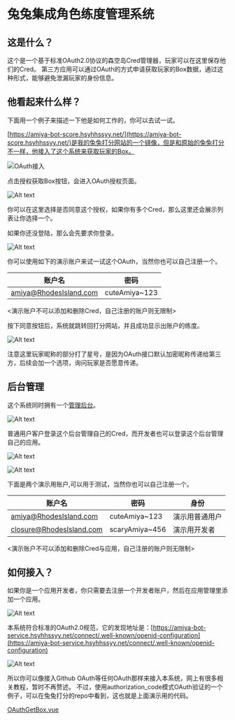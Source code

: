 # 兔兔集成角色练度管理系统

## 这是什么？

这个是一个基于标准OAuth2.0协议的森空岛Cred管理器，玩家可以在这里保存他们的Cred。
第三方应用可以通过OAuth的方式申请获取玩家的Box数据，通过这种形式，能够避免泄漏玩家的身份信息。

## 他看起来什么样？

下面用一个例子来描述一下他是如何工作的，你可以去试一试。

[https://amiya-bot-score.hsyhhssyy.net/](https://amiya-bot-score.hsyhhssyy.net/)是我的兔兔打分网站的一个镜像，但是和原始的兔兔打分不一样，他接入了这个系统来获取玩家的Box。

![OAuth接入](images/image-1.png)

点击授权获取Box按钮，会进入OAuth授权页面。

![Alt text](images/image-7.png)

你可以在这里选择是否同意这个授权，如果你有多个Cred，那么这里还会展示列表让你选择一个。

如果你还没登陆，那么会先要求你登录。

![Alt text](images/image-8.png)

你可以使用如下的演示账户来试一试这个OAuth，当然你也可以自己注册一个。

|  账户名   | 密码  |
|  ----  | ----  |
| amiya@RhodesIsland.com   | cuteAmiya~123 |

<演示账户不可以添加和删除Cred，自己注册的账户则无限制>

按下同意按钮后，系统就跳转回打分网站，并且成功显示出账户的练度。

![Alt text](images/image-9.png)

注意这里玩家昵称的部分打了星号，是因为OAuth接口默认加密昵称传递给第三方，后续会加一个选项，询问玩家是否愿意传递。

## 后台管理

这个系统同时拥有一个[管理后台](https://amiya-bot-service.hsyhhssyy.net/)。

![Alt text](images/image-2.png)

普通用户客户登录这个后台管理自己的Cred，而开发者也可以登录这个后台管理自己的应用。

![Alt text](images/image-4.png)

![Alt text](images/image-3.png)

下面是两个演示用账户,可以用于测试，当然你也可以自己注册一个。

|  账户名   | 密码  | 身份  |
|  ----  | ----  | ----   |
| amiya@RhodesIsland.com   | cuteAmiya~123 | 演示用普通用户 |
| closure@RhodesIsland.com   | scaryAmiya~456 | 演示用开发者 |

<演示账户不可以添加和删除Cred与应用，自己注册的账户则无限制>

## 如何接入？

如果你是一个应用开发者，你只需要去注册一个开发者账户，然后在应用管理里添加一个应用。

![Alt text](images/image-5.png)

本系统符合标准的OAuth2.0规范，它的发现地址是：[https://amiya-bot-service.hsyhhssyy.net/connect/.well-known/openid-configuration](https://amiya-bot-service.hsyhhssyy.net/connect/.well-known/openid-configuration)

![Alt text](images/image-6.png)

所以你可以像接入Github OAuth等任何OAuth那样来接入本系统，网上有很多相关教程，暂时不再赘述。
不过，使用authorization_code模式OAuth验证的一个例子，可以在兔兔打分的repo中看到，这也就是上面演示用的代码。

[OAuthGetBox.vue](https://github.com/hsyhhssyy/amiyabot-player-rating-standalone/blob/master/src/views/OAuthGetBox.vue)